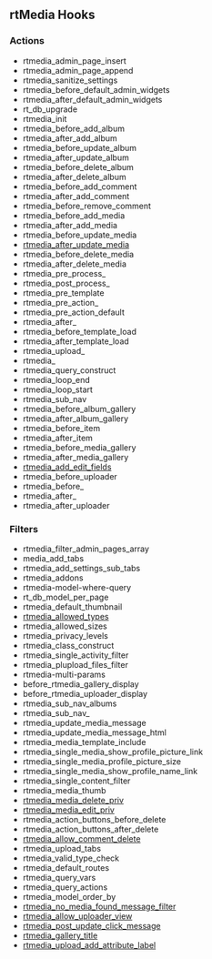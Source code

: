 ## rtMedia Hooks

### Actions

  * rtmedia_admin_page_insert
  * rtmedia_admin_page_append
  * rtmedia_sanitize_settings
  * rtmedia_before_default_admin_widgets
  * rtmedia_after_default_admin_widgets
  * rt_db_upgrade
  * rtmedia_init
  * rtmedia_before_add_album
  * rtmedia_after_add_album
  * rtmedia_before_update_album
  * rtmedia_after_update_album
  * rtmedia_before_delete_album
  * rtmedia_after_delete_album
  * rtmedia_before_add_comment
  * rtmedia_after_add_comment
  * rtmedia_before_remove_comment
  * rtmedia_before_add_media
  * rtmedia_after_add_media
  * rtmedia_before_update_media
  * [rtmedia_after_update_media](./rtmedia-hooks/rtmedia-after-update-media.md)
  * rtmedia_before_delete_media
  * rtmedia_after_delete_media
  * rtmedia_pre_process_
  * rtmedia_post_process_
  * rtmedia_pre_template
  * rtmedia_pre_action_
  * rtmedia_pre_action_default
  * rtmedia_after_
  * rtmedia_before_template_load
  * rtmedia_after_template_load
  * rtmedia_upload_
  * rtmedia_
  * rtmedia_query_construct
  * rtmedia_loop_end
  * rtmedia_loop_start
  * rtmedia_sub_nav
  * rtmedia_before_album_gallery
  * rtmedia_after_album_gallery
  * rtmedia_before_item
  * rtmedia_after_item
  * rtmedia_before_media_gallery
  * rtmedia_after_media_gallery
  * [rtmedia_add_edit_fields](./rtmedia-hooks/rtmedia-add-edit-fields.md)
  * rtmedia_before_uploader
  * rtmedia_before_
  * rtmedia_after_
  * rtmedia_after_uploader


### Filters

  * rtmedia_filter_admin_pages_array
  * media_add_tabs
  * rtmedia_add_settings_sub_tabs
  * rtmedia_addons
  * rtmedia-model-where-query
  * rt_db_model_per_page
  * rtmedia_default_thumbnail
  * [rtmedia_allowed_types](./rtmedia-hooks/rtmedia-allowed-types.md)
  * rtmedia_allowed_sizes
  * rtmedia_privacy_levels
  * rtmedia_class_construct
  * rtmedia_single_activity_filter
  * rtmedia_plupload_files_filter
  * rtmedia-multi-params
  * before_rtmedia_gallery_display
  * before_rtmedia_uploader_display
  * rtmedia_sub_nav_albums
  * rtmedia_sub_nav_
  * rtmedia_update_media_message
  * rtmedia_update_media_message_html
  * rtmedia_media_template_include
  * rtmedia_single_media_show_profile_picture_link
  * rtmedia_single_media_profile_picture_size
  * rtmedia_single_media_show_profile_name_link
  * rtmedia_single_content_filter
  * rtmedia_media_thumb
  * [rtmedia_media_delete_priv](./rtmedia-hooks/rtmedia-media-delete-priv.md)
  * [rtmedia_media_edit_priv](./rtmedia-hooks/rtmedia-media-edit-priv.md)
  * rtmedia_action_buttons_before_delete
  * rtmedia_action_buttons_after_delete
  * [rtmedia_allow_comment_delete](./rtmedia-hooks/rtmedia-allow-comment-delete.md)
  * rtmedia_upload_tabs
  * rtmedia_valid_type_check
  * rtmedia_default_routes
  * rtmedia_query_vars
  * rtmedia_query_actions
  * rtmedia_model_order_by
  * [rtmedia_no_media_found_message_filter](./rtmedia-hooks/change-default-media-found-message-media-tab.md)
  * [rtmedia_allow_uploader_view](./rtmedia-hooks/rtmedia-allow-uploader-view.md)
  * [rtmedia_post_update_click_message](./rtmedia-hooks/filter-to-change-text-of-post-update-message.md)
  * [rtmedia_gallery_title](./rtmedia-hooks/filter-to-change-media-gallery-header-title.md)
  * [rtmedia_upload_add_attribute_label](./rtmedia-hooks/filter-to-change-add-attribute-label.md)
